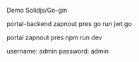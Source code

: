 Demo
Solidjs/Go-gin

portal-backend
zapnout pres
go run jwt.go

portal
zapnout pres
npm run dev

username: admin
password: admin
